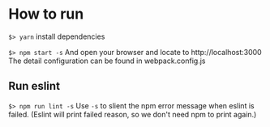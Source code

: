 # How to run
`$> yarn`
install dependencies

`$> npm start -s`
And open your browser and locate to http://localhost:3000
The detail configuration can be found in webpack.config.js

## Run eslint
`$> npm run lint -s`
Use `-s` to slient the npm error message when eslint is failed. (Eslint will print failed reason, so we don't need npm to print again.)
